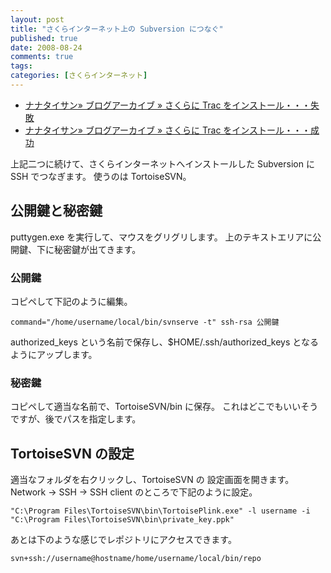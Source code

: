 ```yaml
---
layout: post
title: "さくらインターネット上の Subversion につなぐ"
published: true
date: 2008-08-24
comments: true
tags:
categories: [さくらインターネット]
---
```


- [ナナタイサン» ブログアーカイブ » さくらに Trac をインストール・・・失敗](/blog/2008/08/14/failed-to-install-trac-at-sakura-internet/)
- [ナナタイサン» ブログアーカイブ » さくらに Trac をインストール・・・成功](/blog/2008/08/23/succeed-to-install-trac-at-sakura-internet/)

上記二つに続けて、さくらインターネットへインストールした Subversion に SSH でつなぎます。
使うのは TortoiseSVN。

## 公開鍵と秘密鍵

puttygen.exe を実行して、マウスをグリグリします。
上のテキストエリアに公開鍵、下に秘密鍵が出てきます。

### 公開鍵

コピペして下記のように編集。

```
command="/home/username/local/bin/svnserve -t" ssh-rsa 公開鍵
```

authorized_keys という名前で保存し、\$HOME/.ssh/authorized_keys となるようにアップします。

### 秘密鍵

コピペして適当な名前で、TortoiseSVN/bin に保存。
これはどこでもいいそうですが、後でパスを指定します。

## TortoiseSVN の設定

適当なフォルダを右クリックし、TortoiseSVN の 設定画面を開きます。
Network &#8594; SSH &#8594; SSH client のところで下記のように設定。

```
"C:\Program Files\TortoiseSVN\bin\TortoisePlink.exe" -l username -i "C:\Program Files\TortoiseSVN\bin\private_key.ppk"
```

あとは下のような感じでレポジトリにアクセスできます。

```
svn+ssh://username@hostname/home/username/local/bin/repo
```
